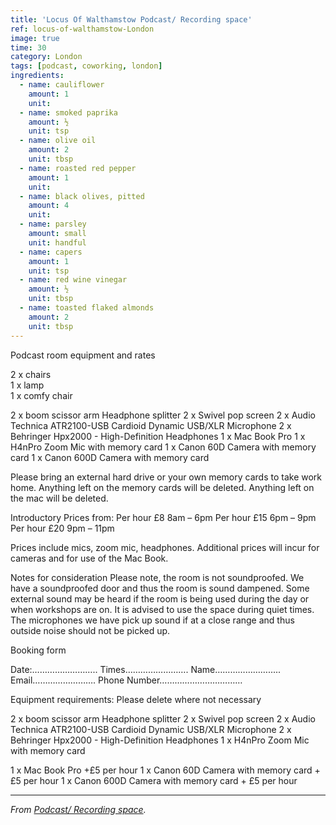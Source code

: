 ```yaml
---
title: 'Locus Of Walthamstow Podcast/ Recording space'
ref: locus-of-walthamstow-London
image: true
time: 30
category: London
tags: [podcast, coworking, london]
ingredients:
  - name: cauliflower
    amount: 1
    unit:
  - name: smoked paprika
    amount: ½
    unit: tsp
  - name: olive oil
    amount: 2
    unit: tbsp
  - name: roasted red pepper
    amount: 1
    unit:
  - name: black olives, pitted
    amount: 4
    unit:
  - name: parsley
    amount: small
    unit: handful
  - name: capers
    amount: 1
    unit: tsp
  - name: red wine vinegar
    amount: ½
    unit: tbsp
  - name: toasted flaked almonds
    amount: 2
    unit: tbsp
---
```


Podcast room equipment and rates

2 x chairs<br>
1 x lamp<br>
1 x comfy chair

2 x boom scissor arm
Headphone splitter
2 x Swivel pop screen
2 x Audio Technica ATR2100-USB Cardioid Dynamic USB/XLR Microphone
2 x Behringer Hpx2000 - High-Definition Headphones
1 x Mac Book Pro
1 x H4nPro Zoom Mic with memory card
1 x Canon 60D Camera with memory card
1 x Canon 600D Camera with memory card

Please bring an external hard drive or your own memory cards to take work home. Anything left on the memory cards will be deleted. Anything left on the mac will be deleted. 


Introductory Prices from:
Per hour £8 8am – 6pm
Per hour £15 6pm – 9pm
Per hour £20 9pm – 11pm

Prices include mics, zoom mic, headphones. Additional prices will incur for cameras and for use of the Mac Book. 

Notes for consideration
Please note, the room is not soundproofed. We have a soundproofed door and thus the room is sound dampened. Some external sound may be heard if the room is being used during the day or when workshops are on. It is advised to use the space during quiet times. The microphones we have pick up sound if at a close range and thus outside noise should not be picked up. 

Booking form


Date:……………………..
Times…………………….
Name………………….....
Email…………………….
Phone Number……………………………



Equipment requirements:
Please delete where not necessary


2 x boom scissor arm
Headphone splitter
2 x Swivel pop screen
2 x Audio Technica ATR2100-USB Cardioid Dynamic USB/XLR Microphone
2 x Behringer Hpx2000 - High-Definition Headphones
1 x H4nPro Zoom Mic with memory card

1 x Mac Book Pro  +£5 per hour
1 x Canon 60D Camera with memory card + £5 per hour
1 x Canon 600D Camera with memory card + £5 per hour


---

_From [Podcast/ Recording space](https://www.lowalthamstow.com/podcast-recording-room)._
